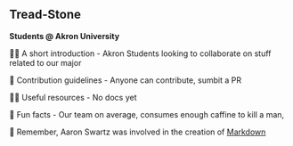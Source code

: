 ## Tread-Stone



**Students @ Akron University**

🙋‍♀️ A short introduction - Akron Students looking to collaborate on stuff related to our major

🌈 Contribution guidelines - Anyone can contribute, sumbit a PR

👩‍💻 Useful resources - No docs yet

🍿 Fun facts - Our team on average, consumes enough caffine to kill a man, 

🧙 Remember, Aaron Swartz was involved in the creation of  [Markdown](https://guides.github.com/features/mastering-markdown/)

